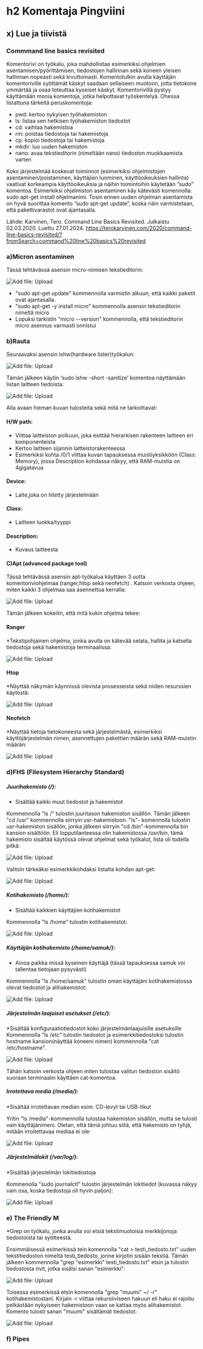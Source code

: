 # h2 Komentaja Pingviini

## x) Lue ja tiivistä

### Commmand line basics revisited
Komentorivi on työkalu, joka mahdollistaa esimerkiksi ohjelmien asentamisen/pyörittämisen, tiedostojen hallinnan sekä koneen yleisen hallinnan nopeasti sekä kivuttomasti. Komentotulkin avulla käyttäjän komentoriville syöttämät käskyt saadaan sellaiseen muotoon, jotta tietokone ymmärtää ja osaa toteuttaa kyseiset käskyt. 
Komentorivillä pystyy käyttämään monia komentoja, jotka helpottavat työskentelyä. Ohessa listattuna tärkeitä peruskomentoja:

* pwd: kertoo nykyisen työhakemiston
* ls: listaa sen hetkisen työhakemiston tiedostot
* cd: vaihtaa hakemistoa
* rm: poistaa tiedostoja tai hakemistoja
* cp: kopioi tiedostoja tai hakemistoja
* mkdir: luo uuden hakemiston
* nano: avaa tekstieditorin (nimeltään nano) tiedoston muokkaamista varten

Koko järjestelmää koskevat toiminnot (esimerkiksi ohjelmistojen asentaminen/poistaminen, käyttäjien luominen, käyttöoikeuksien hallinta) vaativat korkeampia käyttöoikeuksia ja näihin toimintoihin käytetään ”sudo” komentoa. Esimerkiksi ohjelmiston asentaminen käy kätevästi komennolla: sudo apt-get install ohjelmanimi. Tosin ennen uuden ohjelman asentamista on hyvä suorittaa komento ”sudo apt-get update”, koska näin varmistetaan, että pakettivarastot ovat ajantasalla.

Lähde:
Karvinen, Tero. Command Line Basics Revisited. Julkaistu 02.03.2020. Luettu 27.01.2024. https://terokarvinen.com/2020/command-line-basics-revisited/?fromSearch=command%20line%20basics%20revisited 

### a)Micron asentaminen

Tässä tehtävässä asensin micro-nimisen tekstieditorin:

![Add file: Upload](Mikro.png)

* "sudo apt-get update" kommennolla varmistin alkuun, että kaikki paketit ovat ajantasalla.
* "sudo apt-get -y install micro" kommennolla asensin tekstieditorin nimeltä micro
* Lopuksi tarkistin "micro --version" kommennolla, että tekstieditorin micro asennus varmasti onnistui

### b)Rauta

Seuraavaksi asensin lshw(hardware lister)työkalun:

![Add file: Upload](lshw.png)

Tämän jälkeen käytin ‘sudo lshw -short -sanitize’ komentoa näyttämään listan laitteen tiedoista:

![Add file: Upload](sanitize.png)

Alla avaan hieman kuvan tulosteita sekä mitä ne tarkoittavat: 

#### H/W path:
* Viittaa laitteiston polkuun, joka esittää hierarkisen rakenteen laitteen eri komponenteista
* Kertoo laitteen sijannin laitteistorakenteessa
* Esimerkiksi kohta /0/1 viittaa kuvan tapauksessa muistiyksikköön (Class: Memory), jossa Description kohdassa näkyy, että RAM-muistia on 4gigatavua

#### Device:
* Laite,joka on liitetty järjestelmään

#### Class:
* Laitteen luokka/tyyppi

#### Description:
* Kuvaus laitteesta

#### C)Apt (advanced package tool)
Tässä tehtävässä asensin apt-työkalua käyttäen 3 uutta komentoriviohjelmaa (ranger,htop sekä neofetch) . Katsoin verkosta ohjeen, miten kaikki 3 ohjelmaa saa asennettua kerralla:

![Add file: Upload](apt-1.png)

Tämän jälkeen kokeilin, että mitä kukin ohjelma tekee:

#### Ranger 
*Tekstipohjainen ohjelma, jonka avulla on kätevää selata, hallita ja katsella tiedostoja sekä hakemistoja terminaalissa:

![Add file: Upload](ranger.png)

#### Htop
*Näyttää näkymän käynnissä olevista prosesseista sekä niiden resurssien käytöstä:

![Add file: Upload](htop.png)

#### Neofetch
*Näyttää tietoja tietokoneesta sekä järjestelmästä, esimerkiksi käyttöjärjestelmän nimen, asennettujen pakettien määrän sekä RAM-muistin määrän:

![Add file: Upload](neofetch.png)

### d)FHS (Filesystem Hierarchy Standard)

##### Juurihakemisto (/):
* Sisältää kaikki muut tiedostot ja hakemistot

Kommennolla "ls /" tulostin juuritason hakemiston sisällön. Tämän jälkeen "cd /usr" kommennolla siirryin usr-hakemistoon. "ls"- komennolla tulostin usr-hakemiston sisällön, jonka jälkeen siirryin "cd /bin"-kommennolla bin kansion sisältöön. Eli lopputilanteessa olin hakemistossa /usr/bin, tämä hakemisto sisältää käytössä olevat ohjelmat sekä työkalut, lista oli todella pitkä: 

![Add file: Upload](bin.png)

Valitsin tärkeäksi esimerkkikohdaksi listalta kohdan apt-get:

![Add file: Upload](apt-get.png)

##### Kotihakemisto (/home/):
* Sisältää kaikkien käyttäjien kotihakemistot

Kommennolla "ls /home" tulostin kotihakemistot: 

![Add file: Upload](kotihakemisto.png)

##### Käyttäjän kotihakemisto (/home/samuk/):
* Ainoa paikka missä kyseinen käyttäjä (tässä tapauksessa samuk voi tallentaa tietojaan pysyvästi)

Kommennolla "ls /home/samuk" tulostin oman käyttäjäni kotihakemistossa olevat tiedostot ja alihakemistot:

![Add file: Upload](kayttajan-kotihakemisto.png)

##### Järjestelmän laajuiset asetukset (/etc/): 
*Sisältää konfiguraatiotiedostot koko järjestelmänlaajuisille asetuksille
Kommennolla "ls /etc" tulostin tiedostot ja esimerkkitiedostoksi tulostin hostname kansion(näyttää koneeni nimen) kommennolla "cat /etc/hostname". 

![Add file: Upload](etc.png)

Tähän katsoin verkosta ohjeen miten tulostaa valitun tiedoston sisältö suoraan terminaalin käyttäen cat-komentoa.

##### Irrotettava media (/media/):
*Sisältää irrotettavan median esim. CD-levyt tai USB-tikut

Yritin "ls /media"-kommennolla tulostaa hakemiston sisällön, mutta se tulosti vain käyttäjänimeni. Oletan, että tämä johtuu siitä, että hakemisto on tyhjä, mitään irroitettavaa mediaa ei ole:

![Add file: Upload](media.png)

##### Järjestelmälokit (/var/log/):
*Sisältää järjestelmän lokitiedostoja

Kommenolla "sudo journalctl" tulostin järjestelmän lokitiedot (kuvassa näkyy vain osa, koska tiedostoja oli hyvin paljon):

![Add file: Upload](loki.png)

### e) The Friendly M

*Grep on työkalu, jonka avulla voi etsiä tekstimuotoisia merkkijonoja tiedostoista tai syötteestä.

Ensimmäisessä esimerkissä tein komennolla "cat > testi_tiedosto.txt" uuden tekstitiedoston nimeltä testi_tiedosto, jonne kirjotin sisään tekstiä. Tämän jälkeen kommennolla "grep "esimerkki" testi_tiedosto.txt" etsin ja tulostin tiedostosta rivit, jotka sisälsi sanan "esimerkki":

![Add file: Upload](grep.png)

Toisessa esimerkissä etsin komennolla "grep "muumi" ~/ -r" kotihakemistostani. Kirjain -r viittaa rekursiiviseen hakuun eli haku ei rajoitu pelkästään nykyiseen hakemistoon vaan se kattaa myös alihakemistot. Komento tulosti sanan "muumi" sisältämät tiedostot: 

![Add file: Upload](grep-1.png)

### f) Pipes






















